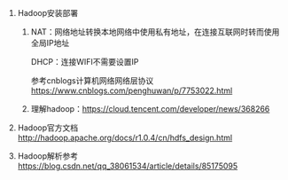 1. Hadoop安装部署

   1. NAT：网络地址转换本地网络中使用私有地址，在连接互联网时转而使用全局IP地址

      DHCP：连接WIFI不需要设置IP

      参考cnblogs计算机网络网络层协议 <https://www.cnblogs.com/penghuwan/p/7753022.html>

   2. 理解hadoop：<https://cloud.tencent.com/developer/news/368266>

2. Hadoop官方文档<http://hadoop.apache.org/docs/r1.0.4/cn/hdfs_design.html>
3. Hadoop解析参考<https://blog.csdn.net/qq_38061534/article/details/85175095>
